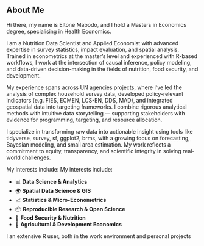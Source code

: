 ## About Me

Hi there, my name is Eltone Mabodo, and I hold a Masters in Economics degree, specialising in Health Economics. 

I am a Nutrition Data Scientist and Applied Economist with advanced expertise in survey statistics, impact evaluation, and spatial analysis. Trained in econometrics at the master’s level and experienced with R-based workflows, I work at the intersection of causal inference, policy modeling, and data-driven decision-making in the fields of nutrition, food security, and development.

My experience spans across UN agencies projects, where I’ve led the analysis of complex household survey data, developed policy-relevant indicators (e.g. FIES, ECMEN, LCS-EN, DDS, MAD), and integrated geospatial data into targeting frameworks. I combine rigorous analytical methods with intuitive data storytelling — supporting stakeholders with evidence for programming, targeting, and resource allocation.

I specialize in transforming raw data into actionable insight using tools like tidyverse, survey, sf, ggplot2, brms, with a growing focus on forecasting, Bayesian modeling, and small area estimation. My work reflects a commitment to equity, transparency, and scientific integrity in solving real-world challenges.

My interests include:
My interests include:
- 📊 **Data Science & Analytics**
- 🌍 **Spatial Data Science & GIS**
- 📈 **Statistics & Micro-Econometrics**
- 📦 **Reproducible Research & Open Science**
- 🥑 **Food Security & Nutrition**
- 🌾 **Agricultural & Development Economics**

I an extensive R user, both in the work environment and personal projects
